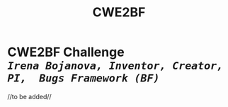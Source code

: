 ﻿---
weight: 3
title: "CWE2BF"
---
# CWE2BF Challenge <br/>_`Irena Bojanova, Inventor, Creator, PI,  Bugs Framework (BF)`_

//to be added//